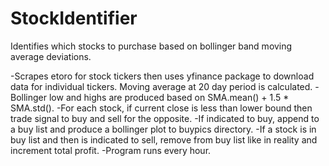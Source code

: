 # StockIdentifier
Identifies which stocks to purchase based on bollinger band moving average deviations.

-Scrapes etoro for stock tickers then uses yfinance package to download data for individual tickers. Moving average at 20 day period is calculated.
-Bollinger low and highs are produced based on SMA.mean() + 1.5 * SMA.std().
-For each stock, if current close is less than lower bound then trade signal to buy and sell for the opposite. 
-If indicated to buy, append to a buy list and produce a bollinger plot to buypics directory. 
-If a stock is in buy list and then is indicated to sell, remove from buy list like in reality and increment total profit.
-Program runs every hour.

